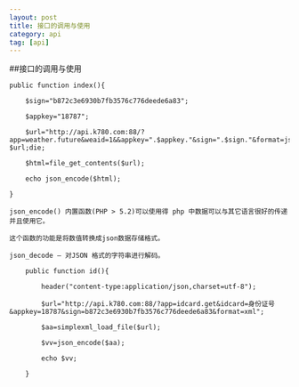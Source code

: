 ```yaml
---
layout: post
title: 接口的调用与使用
category: api
tag: [api]
---
```


##接口的调用与使用

    public function index(){

        $sign="b872c3e6930b7fb3576c776deede6a83";

        $appkey="18787";

        $url="http://api.k780.com:88/?app=weather.future&weaid=1&&appkey=".$appkey."&sign=".$sign."&format=json";//echo $url;die;

        $html=file_get_contents($url);

        echo json_encode($html);

    }

    json_encode() 内置函数(PHP > 5.2)可以使用得 php 中数据可以与其它语言很好的传递并且使用它。

    这个函数的功能是将数值转换成json数据存储格式。

    json_decode — 对JSON 格式的字符串进行解码。

        public function id(){

            header("content-type:application/json,charset=utf-8");

            $url="http://api.k780.com:88/?app=idcard.get&idcard=身份证号&appkey=18787&sign=b872c3e6930b7fb3576c776deede6a83&format=xml";

            $aa=simplexml_load_file($url);

            $vv=json_encode($aa);

            echo $vv;

        }
